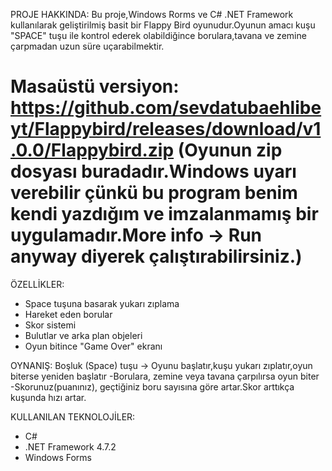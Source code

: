 PROJE HAKKINDA:
Bu proje,Windows Rorms ve  C# .NET Framework kullanılarak geliştirilmiş basit bir Flappy Bird oyunudur.Oyunun amacı kuşu "SPACE" tuşu ile kontrol ederek olabildiğince borulara,tavana ve zemine çarpmadan uzun süre uçarabilmektir.
# Masaüstü versiyon: https://github.com/sevdatubaehlibeyt/Flappybird/releases/download/v1.0.0/Flappybird.zip  (Oyunun zip dosyası buradadır.Windows uyarı verebilir çünkü bu program benim kendi yazdığım ve imzalanmamış bir uygulamadır.More info → Run anyway diyerek çalıştırabilirsiniz.)

ÖZELLİKLER:
- Space tuşuna basarak yukarı zıplama
- Hareket eden borular
- Skor sistemi
- Bulutlar ve arka plan objeleri
- Oyun bitince "Game Over" ekranı

 OYNANIŞ:
Boşluk (Space) tuşu → Oyunu başlatır,kuşu yukarı zıplatır,oyun biterse yeniden başlatır -Borulara, zemine veya tavana çarpılırsa oyun biter -Skorunuz(puanınız), geçtiğiniz boru sayısına göre artar.Skor arttıkça kuşunda hızı artar.

 KULLANILAN TEKNOLOJİLER:
- C#
- .NET Framework 4.7.2
- Windows Forms
